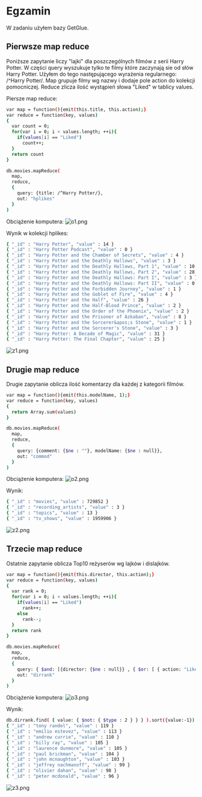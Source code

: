 # Egzamin
W zadaniu użyłem bazy GetGlue.

## Pierwsze map reduce
Poniższe zapytanie liczy "lajki" dla poszczególnych filmów z serii Harry Potter.
W części query wyszukuje tylko te filmy które zaczynają sie od słów Harry Potter.
Użyłem do tego następującego wyrażenia regularnego: /^Harry Potter/.
Map grupuje filmy wg nazwy i dodaje pole action do kolekcji pomocniczej.
Reduce zlicza ilość wystąpień słowa "Liked" w tablicy values.

Piersze map reduce:
```sh
var map = function(){emit(this.title, this.action);}
var reduce = function(key, values)
{
  var count = 0;
  for(var i = 0; i < values.length; ++i){
    if(values[i] == "Liked")
      count++;
  }
  return count
}

db.movies.mapReduce(
  map,
  reduce,
  {
    query: {title: /^Harry Potter/},
    out: "hplikes"
  }
)
```
Obciążenie komputera:
![o1.png](https://raw.githubusercontent.com/alatoszewski/nosql-egzamin/master/o1.png)


Wynik w kolekcji hplikes:
```sh
{ "_id" : "Harry Potter", "value" : 14 }
{ "_id" : "Harry Potter Podcast", "value" : 0 }
{ "_id" : "Harry Potter and the Chamber of Secrets", "value" : 4 }
{ "_id" : "Harry Potter and the Deathly Hallows", "value" : 3 }
{ "_id" : "Harry Potter and the Deathly Hallows, Part 1", "value" : 10 }
{ "_id" : "Harry Potter and the Deathly Hallows, Part 2", "value" : 28 }
{ "_id" : "Harry Potter and the Deathly Hallows: Part I", "value" : 3 }
{ "_id" : "Harry Potter and the Deathly Hallows: Part II", "value" : 0 }
{ "_id" : "Harry Potter and the Forbidden Journey", "value" : 1 }
{ "_id" : "Harry Potter and the Goblet of Fire", "value" : 4 }
{ "_id" : "Harry Potter and the Half", "value" : 26 }
{ "_id" : "Harry Potter and the Half-Blood Prince", "value" : 2 }
{ "_id" : "Harry Potter and the Order of the Phoenix", "value" : 2 }
{ "_id" : "Harry Potter and the Prisoner of Azkaban", "value" : 8 }
{ "_id" : "Harry Potter and the Sorcerer&apos;s Stone", "value" : 1 }
{ "_id" : "Harry Potter and the Sorcerer's Stone", "value" : 3 }
{ "_id" : "Harry Potter: A Decade of Magic", "value" : 31 }
{ "_id" : "Harry Potter: The Final Chapter", "value" : 25 }
```
![z1.png](https://raw.githubusercontent.com/alatoszewski/nosql-egzamin/master/z1.png)


## Drugie map reduce
Drugie zapytanie oblicza ilość komentarzy dla każdej z kategorii filmów.
```sh
var map = function(){emit(this.modelName, 1);}
var reduce = function(key, values)
{
  return Array.sum(values)
}

db.movies.mapReduce(
  map,
  reduce,
  {
    query: {comment: {$ne : ""}, modelName: {$ne : null}},
    out: "commod"
  }
)
```
Obciążenie komputera:
![o2.png](https://raw.githubusercontent.com/alatoszewski/nosql-egzamin/master/o2.png)


Wynik:
```sh
{ "_id" : "movies", "value" : 729852 }
{ "_id" : "recording_artists", "value" : 3 }
{ "_id" : "topics", "value" : 13 }
{ "_id" : "tv_shows", "value" : 1959906 }
```
![z2.png](https://raw.githubusercontent.com/alatoszewski/nosql-egzamin/master/z2.png)


## Trzecie map reduce
Ostatnie zapytanie oblicza Top10 reżyserów wg lajków i dislajków.
```sh
var map = function(){emit(this.director, this.action);}
var reduce = function(key, values)
{
  var rank = 0;
  for(var i = 0; i < values.length; ++i){
    if(values[i] == "Liked")
      rank++;
    else
      rank--;
  }
  return rank
}

db.movies.mapReduce(
  map,
  reduce,
  {
    query: { $and: [{director: {$ne : null}} , { $or: [ { action: "Liked" }, { action: "Disliked" } ]}]},
    out: "dirrank"
  }
)
```
Obciążenie komputera:
![o3.png](https://raw.githubusercontent.com/alatoszewski/nosql-egzamin/master/o3.png)


Wynik:
```sh
db.dirrank.find( { value: { $not: { $type : 2 } } } ).sort({value:-1}).limit(10)//dokumenty z value nie bedacym stringiem
{ "_id" : "tony randel", "value" : 119 }
{ "_id" : "emilio estevez", "value" : 113 }
{ "_id" : "andrew currie", "value" : 110 }
{ "_id" : "billy ray", "value" : 105 }
{ "_id" : "laurence dunmore", "value" : 105 }
{ "_id" : "paul brickman", "value" : 104 }
{ "_id" : "john mcnaughton", "value" : 103 }
{ "_id" : "jeffrey nachmanoff", "value" : 99 }
{ "_id" : "olivier dahan", "value" : 98 }
{ "_id" : "peter mcdonald", "value" : 96 }
```
![z3.png](https://raw.githubusercontent.com/alatoszewski/nosql-egzamin/master/z3.png)

